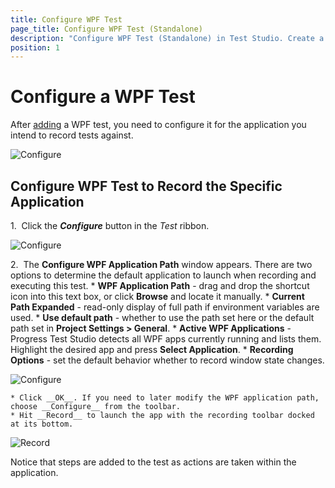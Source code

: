```yaml
---
title: Configure WPF Test
page_title: Configure WPF Test (Standalone)
description: "Configure WPF Test (Standalone) in Test Studio. Create a APF test in Test Studio"
position: 1
---
```

# Configure a WPF Test #

After <a href="/general-information/create-test-standalone/add-test" target="_blank">adding</a> a WPF test, you need to configure it for the application you intend to record tests against.

![Configure][2]

## Configure WPF Test to Record the Specific Application ##

1.&nbsp; Click the ***Configure*** button in the *Test* ribbon.

![Configure][3]

2.&nbsp; The __Configure WPF Application Path__ window appears. There are two options to determine the default application to launch when recording and executing this test.
	* __WPF Application Path__ - drag and drop the shortcut icon into this text box, or click __Browse__ and locate it manually.
	* __Current Path Expanded__ - read-only display of full path if environment variables are used.
	* __Use default path__ - whether to use the path set here or the default path set in __Project Settings > General__.
	* __Active WPF Applications__ - Progress Test Studio detects all WPF apps currently running and lists them. Highlight the desired app and press __Select Application__.
	* __Recording Options__ - set the default behavior whether to record window state changes.

![Configure][4]

	* Click __OK__. If you need to later modify the WPF application path, choose __Configure__ from the toolbar.
	* Hit __Record__ to launch the app with the recording toolbar docked at its bottom.

![Record][5]

Notice that steps are added to the test as actions are taken within the application.

[1]: /img/general-information/create-test-standalone/wpf-test/fig1.png
[2]: /img/general-information/create-test-standalone/wpf-test/fig2.png
[3]: /img/general-information/create-test-standalone/wpf-test/fig3.png
[4]: /img/general-information/create-test-standalone/wpf-test/fig4.png
[5]: /img/general-information/create-test-standalone/wpf-test/fig5.png